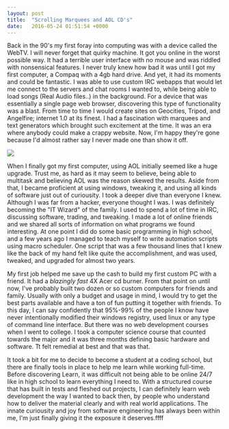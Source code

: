 ```yaml
---
layout: post
title:  "Scrolling Marquees and AOL CD's"
date:   2016-05-24 01:51:54 +0000
---
```



Back in the 90's my first foray into computing was with a device called the WebTV. I will never forget that quirky machine. It got you online in the worst possible way. It had a terrible user interface with no mouse and was riddled with nonsensical features. I never truly knew how bad it was until I got my first computer, a Compaq with a 4gb hard drive. And yet, it had its moments and could be fantastic. I was able to use custom IRC webapps that would let me connect to the servers and chat rooms I wanted to, while being able to load songs (Real Audio files..) in the background. For a device that was essentially a single page web browser, discovering this type of functionality was a blast. From time to time I would create sites on Geocities, Tripod, and Angelfire; internet 1.0 at its finest. I had a fascination with marquees and text generators which brought such excitement at the time. It was an era where anybody could make a crappy website. Now, I'm happy they're gone because I'd almost rather say I never made one than show it off.

![](https://sparklemistie.files.wordpress.com/2011/05/text-generator211.jpg)

When I finally got my first computer, using AOL initially seemed like a huge upgrade. Trust me, as hard as it may seem to believe, being able to multitask and believing AOL was the reason skewed the results. Aside from that, I became proficient at using windows, tweaking it, and using all kinds of software just out of curiousity. I took a deeper dive than everyone I knew. Although I was far from a hacker, everyone thought I was. I was definitely becoming the "IT Wizard" of the family. I used to spend a lot of time in IRC, discussing software, trading, and tweaking. I made a lot of online friends and we shared all sorts of information on what programs we found interesting. At one point I did do some basic programming in high school, and a few years ago I managed to teach myself to write automation scripts using macro scheduler. One script that was a few thousand lines that I knew like the back of my hand felt like quite the accomplishment, and was used, tweaked, and upgraded for almost two years.

My first job helped me save up the cash to build my first custom PC with a friend. It had a *blazingly fast* 4X Acer cd burner. From that point on until now, I've probably built two dozen or so custom computers for friends and family. Usually with only a budget and usage in mind, I would try to get the best parts available and have a ton of fun putting it together with friends. To this day, I can say confidently that 95%-99% of the people I know have never intentionally modified their windows registry, used linux or any type of command line interface. But there was no web development courses when I went to college. I took a computer science course that counted towards the major and it was three months defining basic hardware and software. Tt felt remedial at best and that was that.

It took a bit for me to decide to become a student at a coding school, but there are finally tools in place to help me learn while working full-time. Before discovering Learn, it was difficult not being able to be online 24/7 like in high school to learn everything I need to. With a structured course that has built in tests and fleshed out projects, I can definitely learn web development the way I wanted to back then, by people who understand how to deliver the material clearly and with real world applications. The innate curiousity and joy from software engineering has always been within me, I'm just finally giving it the exposure it deserves.ffff
